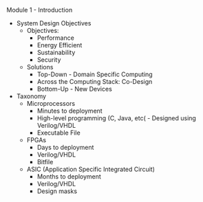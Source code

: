 
Module 1 - Introduction
- System Design Objectives
	- Objectives:
		- Performance
		- Energy Efficient
		- Sustainability
		- Security
	- Solutions
		- Top-Down - Domain Specific Computing
		- Across the Computing Stack: Co-Design
		- Bottom-Up - New Devices
- Taxonomy
	- Microprocessors
		- Minutes to deployment
		- High-level programming (C, Java, etc( - Designed using Verilog/VHDL
		- Executable File
	- FPGAs
		- Days to deployment
		- Verilog/VHDL
		- Bitfile
	- ASIC (Application Specific Integrated Circuit)
		- Months to deployment
		- Verilog/VHDL
		- Design masks
